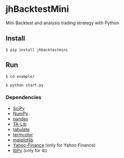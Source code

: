 # jhBacktestMini
Mini Backtest and analysis trading strategy with Python

## Install
```
$ pip install jhbacktestmini
```

## Run
```
$ cd example/
```
```
$ python start.py
```

### Dependencies
* [SciPy](http://www.scipy.org/)
* [NumPy](http://www.numpy.org/)
* [pandas](https://pypi.python.org/pypi/pandas)
* [TA-Lib](https://pypi.python.org/pypi/TA-Lib)
* [tabulate](https://pypi.python.org/pypi/tabulate)
* [termcolor](https://pypi.python.org/pypi/termcolor)
* [matplotlib](http://www.matplotlib.org/)
* [Yahoo-Finance](https://pypi.python.org/pypi/yahoo-finance) (only for Yahoo Finance)
* [IbPy](https://github.com/blampe/IbPy) (only for ib)

